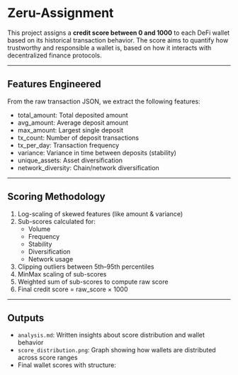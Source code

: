# Zeru-Assignment

This project assigns a **credit score between 0 and 1000** to each DeFi wallet based on its historical transaction behavior. The score aims to quantify how trustworthy and responsible a wallet is, based on how it interacts with decentralized finance protocols.

---

## Features Engineered

From the raw transaction JSON, we extract the following features:

- total_amount: Total deposited amount
- avg_amount: Average deposit amount
- max_amount: Largest single deposit
- tx_count: Number of deposit transactions
- tx_per_day: Transaction frequency
- variance: Variance in time between deposits (stability)
- unique_assets: Asset diversification
- network_diversity: Chain/network diversification

---

## Scoring Methodology

1. Log-scaling of skewed features (like amount & variance)
2. Sub-scores calculated for:
   - Volume
   - Frequency
   - Stability
   - Diversification
   - Network usage
3. Clipping outliers between 5th–95th percentiles
4. MinMax scaling of sub-scores
5. Weighted sum of sub-scores to compute raw score
6. Final credit score = raw_score × 1000

---

## Outputs

- `analysis.md`: Written insights about score distribution and wallet behavior
- `score_distribution.png`: Graph showing how wallets are distributed across score ranges
- Final wallet scores with structure:
